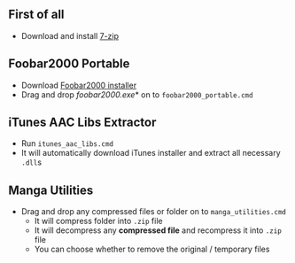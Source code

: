 ## First of all
- Download and install [7-zip](https://7-zip.org/)

## Foobar2000 Portable
- Download [Foobar2000 installer](https://www.foobar2000.org/download)
- Drag and drop **foobar2000*.exe** on to `foobar2000_portable.cmd`

## iTunes AAC Libs Extractor
- Run `itunes_aac_libs.cmd`
- It will automatically download iTunes installer and extract all necessary `.dll`s

## Manga Utilities
- Drag and drop any compressed files or folder on to `manga_utilities.cmd`
    - It will compress folder into `.zip` file
    - It will decompress any **compressed file** and recompress it into `.zip` file
    - You can choose whether to remove the original / temporary files
